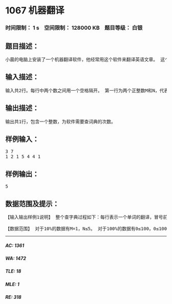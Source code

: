 # 1067 机器翻译   
### 时间限制： 1 s&nbsp;&nbsp;&nbsp;&nbsp;空间限制： 128000 KB&nbsp;&nbsp;&nbsp;&nbsp;题目等级： 白银  
## 题目描述：  

<pre>
小晨的电脑上安装了一个机器翻译软件，他经常用这个软件来翻译英语文章。 这个翻译软件的原理很简单，它只是从头到尾，依次将每个英文单词用对应的中文含义 来替换。对于每个英文单词，软件会先在内存中查找这个单词的中文含义，如果内存中有， 软件就会用它进行翻译；如果内存中没有，软件就会在外存中的词典内查找，查出单词的中 文含义然后翻译，并将这个单词和译义放入内存，以备后续的查找和翻译。 假设内存中有M个单元，每单元能存放一个单词和译义。每当软件将一个新单词存入 内存前，如果当前内存中已存入的单词数不超过M?1，软件会将新单词存入一个未使用的 内存单元；若内存中已存入M个单词，软件会清空最早进入内存的那个单词，腾出单元来， 存放新单词。 假设一篇英语文章的长度为N个单词。给定这篇待译文章，翻译软件需要去外存查找多 少次词典？假设在翻译开始前，内存中没有任何单词。
</pre>
  
  
## 输入描述：  

<pre>
输入共2行。每行中两个数之间用一个空格隔开。 第一行为两个正整数M和N，代表内存容量和文章的长度。 第二行为N个非负整数，按照文章的顺序，每个数（大小不超过1000）代表一个英文 单词。文章中两个单词是同一个单词，当且仅当它们对应的非负整数相同。
</pre>
  
  
## 输出描述：  

<pre>
输出共1行，包含一个整数，为软件需要查词典的次数。
</pre>
  
  
## 样例输入：  

<pre>
3 7
1 2 1 5 4 4 1
</pre>
  
  
## 样例输出：  

<pre>
5
</pre>
  
  
## 数据范围及提示：  

<pre>
【输入输出样例1说明】 整个查字典过程如下：每行表示一个单词的翻译，冒号前为本次翻译后的内存状况： 空：内存初始状态为空。 1． 1：查找单词1并调入内存。 2． 1 2：查找单词2并调入内存。 3． 1 2：在内存中找到单词1。 4． 1 2 5：查找单词5并调入内存。 5． 2 5 4：查找单词4并调入内存替代单词1。 6． 2 5 4：在内存中找到单词4。 7． 5 4 1：查找单词1并调入内存替代单词2。 共计查了5次词典。
 
【数据范围】 对于10%的数据有M=1，N≤5。 对于100%的数据有0≤100，0≤1000。
</pre>
  
  
***  

##### AC: 1361  
##### WA: 1472  
##### TLE: 18  
##### MLE: 1  
##### RE: 318  
